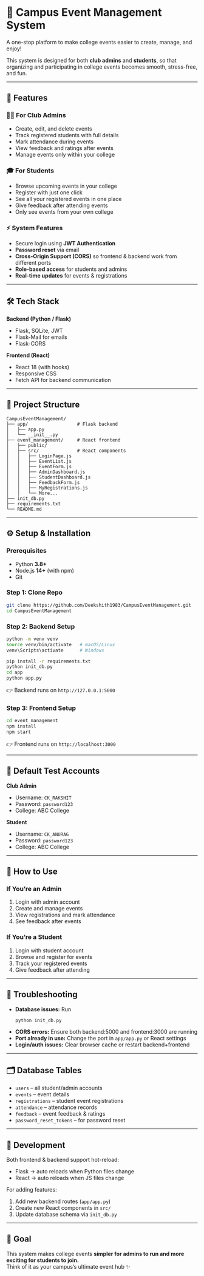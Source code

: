 # 🎉 Campus Event Management System  

A one-stop platform to make college events easier to create, manage, and enjoy!  

This system is designed for both **club admins** and **students**, so that organizing and participating in college events becomes smooth, stress-free, and fun.  

---

## 🚀 Features  

### 👨‍💼 For Club Admins  
- Create, edit, and delete events  
- Track registered students with full details  
- Mark attendance during events  
- View feedback and ratings after events  
- Manage events only within your college  

### 🎓 For Students  
- Browse upcoming events in your college  
- Register with just one click  
- See all your registered events in one place  
- Give feedback after attending events  
- Only see events from your own college  

### ⚡ System Features  
- Secure login using **JWT Authentication**  
- **Password reset** via email  
- **Cross-Origin Support (CORS)** so frontend & backend work from different ports  
- **Role-based access** for students and admins  
- **Real-time updates** for events & registrations  

---

## 🛠 Tech Stack  

**Backend (Python / Flask)**  
- Flask, SQLite, JWT  
- Flask-Mail for emails  
- Flask-CORS  

**Frontend (React)**  
- React 18 (with hooks)  
- Responsive CSS  
- Fetch API for backend communication  

---

## 📂 Project Structure  

```
CampusEventManagement/
├── app/                  # Flask backend
│   ├── app.py
│   └── __init__.py
├── event_management/     # React frontend
│   ├── public/
│   ├── src/              # React components
│   │   ├── LoginPage.js
│   │   ├── EventList.js
│   │   ├── EventForm.js
│   │   ├── AdminDashboard.js
│   │   ├── StudentDashboard.js
│   │   ├── FeedbackForm.js
│   │   ├── MyRegistrations.js
│   │   └── More...
├── init_db.py
├── requirements.txt
└── README.md
```

---

## ⚙️ Setup & Installation  

### Prerequisites  
- Python **3.8+**  
- Node.js **14+** (with npm)  
- Git  

### Step 1: Clone Repo  
```bash
git clone https://github.com/Deekshith1983/CampusEventManagement.git
cd CampusEventManagement
```

### Step 2: Backend Setup  
```bash
python -m venv venv
source venv/bin/activate   # macOS/Linux
venv\Scripts\activate      # Windows

pip install -r requirements.txt
python init_db.py
cd app
python app.py
```
👉 Backend runs on `http://127.0.0.1:5000`  

### Step 3: Frontend Setup  
```bash
cd event_management
npm install
npm start
```
👉 Frontend runs on `http://localhost:3000`  

---

## 👤 Default Test Accounts  

**Club Admin**  
- Username: `CK_RAKSHIT`  
- Password: `password123`  
- College: ABC College  

**Student**  
- Username: `CK_ANURAG`  
- Password: `password123`  
- College: ABC College  

---

## 📝 How to Use  

### If You’re an Admin  
1. Login with admin account  
2. Create and manage events  
3. View registrations and mark attendance  
4. See feedback after events  

### If You’re a Student  
1. Login with student account  
2. Browse and register for events  
3. Track your registered events  
4. Give feedback after attending  

---

## 🔧 Troubleshooting  

- **Database issues:** Run  
  ```bash
  python init_db.py
  ```  
- **CORS errors:** Ensure both backend:5000 and frontend:3000 are running  
- **Port already in use:** Change the port in `app/app.py` or React settings  
- **Login/auth issues:** Clear browser cache or restart backend+frontend  

---

## 🗂 Database Tables  

- `users` – all student/admin accounts  
- `events` – event details  
- `registrations` – student event registrations  
- `attendance` – attendance records  
- `feedback` – event feedback & ratings  
- `password_reset_tokens` – for password reset  

---

## 🚀 Development  

Both frontend & backend support hot-reload:  
- Flask → auto reloads when Python files change  
- React → auto reloads when JS files change  

For adding features:  
1. Add new backend routes (`app/app.py`)  
2. Create new React components in `src/`  
3. Update database schema via `init_db.py`  

---
## 🎯 Goal  

This system makes college events **simpler for admins to run and more exciting for students to join.**  
Think of it as your campus’s ultimate event hub ✨  

